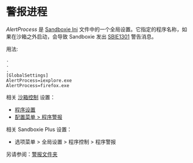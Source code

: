 # 警报进程

_AlertProcess_ 是 [Sandboxie Ini](SandboxieIni.md) 文件中的一个全局设置。它指定的程序名称，如果在沙箱之外启动，会导致 Sandboxie 发出 [SBIE1301](SBIE1301.md) 警告消息。

用法:
```
.
.
.
[GlobalSettings]
AlertProcess=iexplore.exe
AlertProcess=firefox.exe
```

相关 [沙箱控制](SandboxieControl.md) 设置：
* [程序设置](ProgramSettings.md)
* [配置菜单 > 程序警报](ConfigureMenu.md#program-alerts)

相关 Sandboxie Plus 设置：
* 选项菜单 > 全局设置 > 程序控制 > 程序警报

另请参阅：[警报文件夹](AlertFolder.md)
